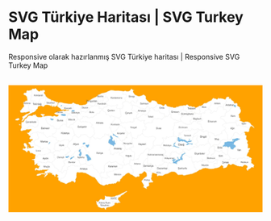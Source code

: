 # SVG Türkiye Haritası | SVG Turkey Map

Responsive olarak hazırlanmış SVG Türkiye haritası | Responsive SVG Turkey Map

<br />

<img alt="SVG Türkiye Haritası | SVG Turkey Map" src="assets/images/svg-turkey-map.jpg" />